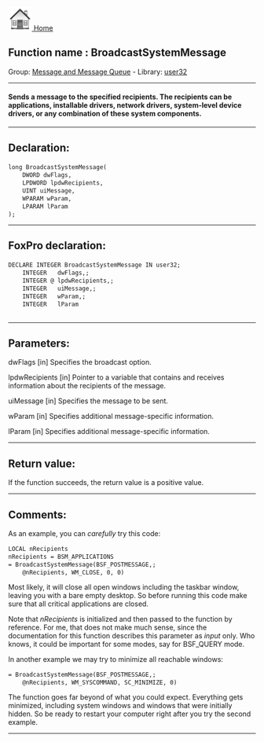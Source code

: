 [<img src="../../images/home.png"> Home ](https://github.com/VFPX/Win32API)  

## Function name : BroadcastSystemMessage
Group: [Message and Message Queue](../../functions_group.md#Message_and_Message_Queue)  -  Library: [user32](../../Libraries.md#user32)  
***  


#### Sends a message to the specified recipients. The recipients can be applications, installable drivers, network drivers, system-level device drivers, or any combination of these system components.
***  


## Declaration:
```foxpro  
long BroadcastSystemMessage(
	DWORD dwFlags,
	LPDWORD lpdwRecipients,
	UINT uiMessage,
	WPARAM wParam,
	LPARAM lParam
);  
```  
***  


## FoxPro declaration:
```foxpro  
DECLARE INTEGER BroadcastSystemMessage IN user32;
	INTEGER   dwFlags,;
	INTEGER @ lpdwRecipients,;
	INTEGER   uiMessage,;
	INTEGER   wParam,;
	INTEGER   lParam
  
```  
***  


## Parameters:
dwFlags
[in] Specifies the broadcast option.

lpdwRecipients
[in]  Pointer to a variable that contains and receives information about the recipients of the message.

uiMessage
[in] Specifies the message to be sent. 

wParam
[in] Specifies additional message-specific information. 

lParam
[in] Specifies additional message-specific information.   
***  


## Return value:
If the function succeeds, the return value is a positive value.  
***  


## Comments:
As an example, you can <Em>carefully</Em> try this code:
```foxpro
LOCAL nRecipients  
nRecipients = BSM_APPLICATIONS  
= BroadcastSystemMessage(BSF_POSTMESSAGE,;  
	@nRecipients, WM_CLOSE, 0, 0)
```
  
Most likely, it will close all open windows including the taskbar window, leaving you with a bare empty desktop. So before running this code make sure that all critical applications are closed.  
  
Note that <Em>nRecipients</Em> is initialized and then passed to the function by reference. For me, that does not make much sense, since the documentation for this function describes this parameter as <Em>input</Em> only. Who knows, it could be important for some modes, say for BSF_QUERY mode.  
  
In another example we may try to minimize all reachable windows:  
```foxpro
= BroadcastSystemMessage(BSF_POSTMESSAGE,;  
	@nRecipients, WM_SYSCOMMAND, SC_MINIMIZE, 0)
```
The function goes far beyond of what you could expect. Everything gets minimized, including system windows and windows that were initially hidden. So be ready to restart your computer right after you try the second example.  
  
***  

